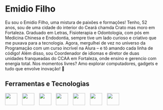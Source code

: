 # Emidio Filho

Eu sou o Emidio Filho, uma mistura de paixões e formações! Tenho, 52 anos, sou de uma cidade do interior do Ceará chamda Crato mas moro em Fortaleza. Graduado em Letras, Fisioterapia e Odontologia, com pós em Medicina Chinesa e Endodontia, sempre tive um lado curioso e criativo que me puxava para a tecnologia. Agora, mergulhei de vez no universo da Programação com um curso incrível na Alura – e tô amando cada linha de código! Além disso, sou Coordenador de idiomas e diretor de duas unidades franqueadas do CCAA em Fortaleza, onde ensino e gerencio com energia total. Nos momentos livres? Amo explorar computadores, gadgets e tudo que envolve inovação! 🚀

## Ferramentas e Tecnologias

<img loading="lazy" src="https://cdn.jsdelivr.net/gh/devicons/devicon/icons/git/git-original.svg" width="40" height="40"/> &nbsp;&nbsp; <img src="https://cdn.jsdelivr.net/gh/devicons/devicon@latest/icons/devicon/devicon-original.svg" widht="40" height="40" /> 
&nbsp;&nbsp; 
<img src="https://scontent.ffor15-1.fna.fbcdn.net/v/t39.30808-6/431733769_727321386174360_813319570376479849_n.jpg?_nc_cat=107&ccb=1-7&_nc_sid=6ee11a&_nc_eui2=AeHsrxhQ_LKC8ASyuqSXzHzpsPRq4gyzAz6w9GriDLMDPur6UjdyVgPw803Siz1_KRk&_nc_ohc=P36tN_zGXfMQ7kNvgE0JjuV&_nc_oc=Adg9K9U67zAxb7dGK0aYkVhaalo2mEWUEVFiyaxdjuL_sQxGRsyd3w_OEJDiNPfiaT4&_nc_zt=23&_nc_ht=scontent.ffor15-1.fna&_nc_gid=AJIPeGbb7uBnqFXegF6QrID&oh=00_AYAE_Mys3sHznX3No2RF7l5fRzmN2hdwmDzDGGI-Ao2ZxA&oe=679C5D67" widht="40" height="40" /> 
&nbsp;&nbsp; 
<img src="https://cdn.jsdelivr.net/gh/devicons/devicon@latest/icons/canva/canva-original.svg" widht="40" height="40" />
&nbsp;&nbsp; 
<img src="https://cdn.jsdelivr.net/gh/devicons/devicon@latest/icons/chrome/chrome-original.svg" widht="40" height="40"  />
&nbsp;&nbsp;
<img src="https://static.vecteezy.com/system/resources/previews/006/892/625/non_2x/discord-logo-icon-editorial-free-vector.jpg" widht="40" height="40" />
&nbsp;&nbsp;
<img src="https://allvectorlogo.com/img/2021/12/github-logo-vector.png" widht="60" height="40" />


          
          

          
